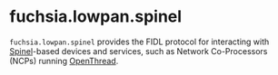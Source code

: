 fuchsia.lowpan.spinel
=====================

`fuchsia.lowpan.spinel` provides the FIDL protocol for interacting
with [Spinel][1]-based devices and services, such as Network
Co-Processors (NCPs) running [OpenThread][2].

[1]: https://tools.ietf.org/html/draft-rquattle-spinel-unified-00
[2]: https://openthread.io/
